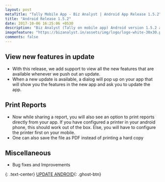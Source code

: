 ```yaml
---
layout: post
metaTitle: "Tally Mobile App - Biz Analyst | Android App Release 1.5.2"
title: "Android Release 1.5.2"
date: 2017-10-06 16:25:06 +0530
description: "Biz Analyst (Tally on mobile app) Android version 1.5.2 adds ability to print reports and shows you new features available in new version"
imagefeature: "https://bizanalyst.in/assets/img/logo/logo-white-30x30.png"
comments: false
---
```


## View new features in update
- With this release, we add support to view all the new features that are available whenever we push out an update.
- When a new update is available, a dialog will pop up on your app that will show you the features in the new app and ask you to update the app.

## Print Reports
- Now while sharing a report, you will also see an option to print reports directly from your app. If you have configured a printer in your android phone, this should work out of the box. Else, you will have to configure the printer first on your mobile.
- One can also save the file as PDF instead of printing a hard copy

## Miscellaneous
- Bug fixes and Improvements

{: .text-center}
[UPDATE ANDROID](https://play.google.com/store/apps/details?id=in.bizanalyst){: .ghost-btn}

